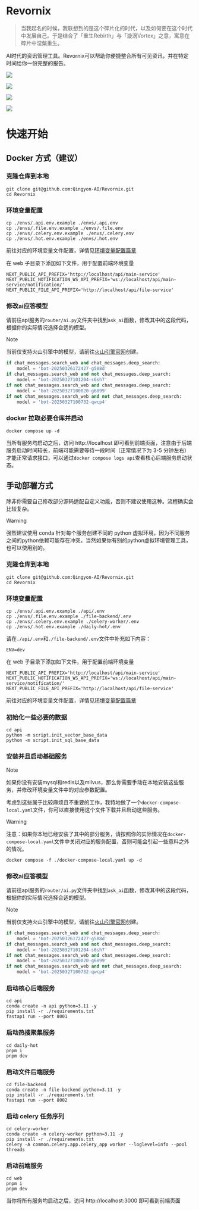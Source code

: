 # Revornix

> 当我起名的时候，我联想到的是这个碎片化的时代，以及如何要在这个时代中发展自己。于是结合了「重生Rebirth」与「漩涡Vortex」之意，寓意在碎片中涅槃重生。

AI时代的资讯管理工具。Revornix可以帮助你便捷整合所有可见资讯，并在特定时间给你一份完整的报告。

![](https://qingyon-revornix-public.oss-cn-beijing.aliyuncs.com/images/202504260003067.png)

![](https://qingyon-revornix-public.oss-cn-beijing.aliyuncs.com/images/202504260004562.png)

![](https://qingyon-revornix-public.oss-cn-beijing.aliyuncs.com/images/202504260004883.png)

![](https://qingyon-revornix-public.oss-cn-beijing.aliyuncs.com/images/202504260008198.png)

# 快速开始

## Docker 方式（建议）

### 克隆仓库到本地

```shell
git clone git@github.com:Qingyon-AI/Revornix.git
cd Revornix
```

### 环境变量配置

```shell
cp ./envs/.api.env.example ./envs/.api.env
cp ./envs/.file.env.example ./envs/.file.env
cp ./envs/.celery.env.example ./envs/.celery.env
cp ./envs/.hot.env.example ./envs/.hot.env
```

前往对应的环境变量文件配置，详情见[环境变量配置篇章](environment)

在 web 子目录下添加如下文件，用于配置前端环境变量

```shell filename=".env"
NEXT_PUBLIC_API_PREFIX='http://localhost/api/main-service'
NEXT_PUBLIC_NOTIFICATION_WS_API_PREFIX='ws://localhost/api/main-service/notification/'
NEXT_PUBLIC_FILE_API_PREFIX='http://localhost/api/file-service'
```

### 修改ai应答模型

请前往api服务的`router/ai.py`文件夹中找到`ask_ai`函数，修改其中的这段代码，根据你的实际情况选择合适的模型。

> [!NOTE]
> 当前仅支持火山引擎中的模型，请前往[火山引擎官网](https://www.volcengine.com)创建。

```python
if chat_messages.search_web and chat_messages.deep_search:
	model = 'bot-20250326172427-g588d'
if chat_messages.search_web and not chat_messages.deep_search:
	model = 'bot-20250327101204-s6sh7'
if not chat_messages.search_web and chat_messages.deep_search:
	model = 'bot-20250327100020-g6899'
if not chat_messages.search_web and not chat_messages.deep_search:
	model = 'bot-20250327100732-qwcp4'
```

### docker 拉取必要仓库并启动

```shell
docker compose up -d
```

当所有服务均启动之后，访问 http://localhost 即可看到前端页面，注意由于后端服务启动时间较长，前端可能需要等待一段时间（正常情况下为 3-5 分钟左右）才能正常请求接口，可以通过`docker compose logs api`查看核心后端服务启动状态。


## 手动部署方式

除非你需要自己修改部分源码适配自定义功能，否则不建议使用这种。流程确实会比较复杂。

> [!WARNING]
> 强烈建议使用 conda 针对每个服务创建不同的 python 虚拟环境，因为不同服务之间的python依赖可能存在冲突。当然如果你有别的python虚拟环境管理工具，也可以使用别的。

### 克隆仓库到本地

```shell
git clone git@github.com:Qingyon-AI/Revornix.git
cd Revornix
```

### 环境变量配置

```shell
cp ./envs/.api.env.example ./api/.env
cp ./envs/.file.env.example ./file-backend/.env
cp ./envs/.celery.env.example ./celery-worker/.env
cp ./envs/.hot.env.example ./daily-hot/.env
```

请在`./api/.env`和`./file-backend/.env`文件中补充如下内容：

```
ENV=dev
```

在 web 子目录下添加如下文件，用于配置前端环境变量

```shell filename=".env"
NEXT_PUBLIC_API_PREFIX='http://localhost/api/main-service'
NEXT_PUBLIC_NOTIFICATION_WS_API_PREFIX='ws://localhost/api/main-service/notification/'
NEXT_PUBLIC_FILE_API_PREFIX='http://localhost/api/file-service'
```

前往对应的环境变量文件配置，详情见[环境变量配置篇章](https://revornix.com/docs/environment)

### 初始化一些必要的数据

```shell
cd api
python -m script.init_vector_base_data
python -m script.init_sql_base_data
```

### 安装并且启动基础服务

> [!NOTE]
> 如果你没有安装mysql和redis以及milvus，那么你需要手动在本地安装这些服务，并修改环境变量文件中的对应参数配置。
> 
> 考虑到这些属于比较麻烦且不重要的工作，我特地做了一个`docker-compose-local.yaml`文件，你可以直接使用这个文件下载并且启动这些服务。

> [!WARNING]
> 注意：如果你本地已经安装了其中的部分服务，请按照你的实际情况在`docker-compose-local.yaml`文件中关闭对应的服务配置，否则可能会引起一些意料之外的情况。

```shell
docker compose -f ./docker-compose-local.yaml up -d 
```


### 修改ai应答模型

请前往api服务的`router/ai.py`文件夹中找到`ask_ai`函数，修改其中的这段代码，根据你的实际情况选择合适的模型。

> [!NOTE]
> 当前仅支持火山引擎中的模型，请前往[火山引擎官网](https://www.volcengine.com)创建。

```python
if chat_messages.search_web and chat_messages.deep_search:
	model = 'bot-20250326172427-g588d'
if chat_messages.search_web and not chat_messages.deep_search:
	model = 'bot-20250327101204-s6sh7'
if not chat_messages.search_web and chat_messages.deep_search:
	model = 'bot-20250327100020-g6899'
if not chat_messages.search_web and not chat_messages.deep_search:
	model = 'bot-20250327100732-qwcp4'
```

### 启动核心后端服务

```shell
cd api
conda create -n api python=3.11 -y
pip install -r ./requirements.txt
fastapi run --port 8001
```

### 启动热搜聚集服务

```shell
cd daily-hot
pnpm i 
pnpm dev
```

### 启动文件后端服务

```shell
cd file-backend
conda create -n file-backend python=3.11 -y
pip install -r ./requirements.txt
fastapi run --port 8002
```

### 启动 celery 任务序列

```shell
cd celery-worker
conda create -n celery-worker python=3.11 -y
pip install -r ./requirements.txt
celery -A common.celery.app.celery_app worker --loglevel=info --pool threads
```

### 启动前端服务

```shell
cd web
pnpm i
pnpm dev
```

当你将所有服务均启动之后，访问 http://localhost:3000 即可看到前端页面
